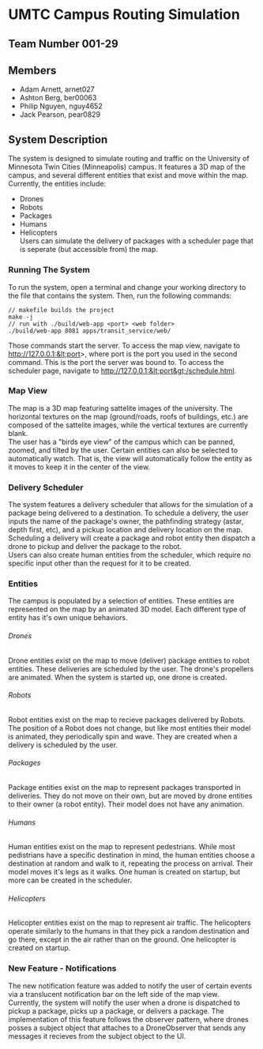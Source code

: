 # UMTC Campus Routing Simulation
## Team Number 001-29
## Members
* Adam Arnett, arnet027
* Ashton Berg, ber00063
* Philip Nguyen, nguy4652
* Jack Pearson, pear0829

## System Description
The system is designed to simulate routing and traffic on the University of Minnesota Twin Cities (Minneapolis) campus. It features a 3D map of the campus, and several different entities that exist and move within the map. Currently, the entities include:
* Drones
* Robots
* Packages
* Humans
* Helicopters  
Users can simulate the delivery of packages with a scheduler page that is seperate (but accessible from) the map.

### Running The System
To run the system, open a terminal and change your working directory to the file that contains the system. Then, run the following commands:
```
// makefile builds the project
make -j
// run with ./build/web-app <port> <web folder>
./build/web-app 8081 apps/transit_service/web/
```
Those commands start the server. To access the map view, navigate to http://127.0.0.1:&lt;port&gt;, where port is the port you used in the second command. This is the port the server was bound to. To access the scheduler page, navigate to http://127.0.0.1:&lt;port&gt;/schedule.html.

### Map View
The map is a 3D map featuring sattelite images of the university. The horizontal textures on the map (ground/roads, roofs of buildings, etc.) are composed of the sattelite images, while the vertical textures are currently blank.  
The user has a "birds eye view" of the campus which can be panned, zoomed, and tilted by the user. Certain entities can also be selected to automatically watch. That is, the view will automatically follow the entity as it moves to keep it in the center of the view.

### Delivery Scheduler
The system features a delivery scheduler that allows for the simulation of a package being delivered to a destination.
To schedule a delivery, the user inputs the name of the package's owner, the pathfinding strategy (astar, depth first, etc), and a pickup location and delivery location on the map. Scheduling a delivery will create a package and robot entity then dispatch a drone to pickup and deliver the package to the robot.  
Users can also create human entities from the scheduler, which require no specific input other than the request for it to be created.

### Entities
The campus is populated by a selection of entities. These entities are represented on the map by an animated 3D model. Each different type of entity has it's own unique behaviors.
###### Drones
Drone entities exist on the map to move (deliver) package entities to robot entities. These deliveries are scheduled by the user. The drone's propellers are animated. When the system is started up, one drone is created.
###### Robots
Robot entities exist on the map to recieve packages delivered by Robots. The position of a Robot does not change, but like most entities their model is animated, they periodically spin and wave. They are created when a delivery is scheduled by the user.
###### Packages
Package entities exist on the map to represent packages transported in deliveries. They do not move on their own, but are moved by drone entities to their owner (a robot entity). Their model does not have any animation.
###### Humans
Human entities exist on the map to represent pedestrians. While most pedistrians have a specific destination in mind, the human entities choose a destination at random and walk to it, repeating the process on arrival. Their model moves it's legs as it walks. One human is created on startup, but more can be created in the scheduler.
###### Helicopters
Helicopter entities exist on the map to represent air traffic. The helicopters operate similarly to the humans in that they pick a random destination and go there, except in the air rather than on the ground. One helicopter is created on startup.  

### New Feature - Notifications
The new notification feature was added to notify the user of certain events via a translucent notification bar on the left side of the map view.  
Currently, the system will notify the user when a drone is dispatched to pickup a package, picks up a package, or delivers a package. The implementation of this feature follows the observer pattern, where drones posses a subject object that attaches to a DroneObserver that sends any messages it recieves from the subject object to the UI.